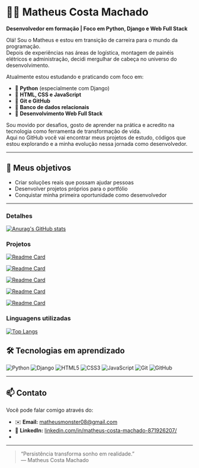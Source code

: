# 👨‍💻 Matheus Costa Machado

**Desenvolvedor em formação | Foco em Python, Django e Web Full Stack**

Olá! Sou o Matheus e estou em transição de carreira para o mundo da programação.  
Depois de experiências nas áreas de logística, montagem de painéis elétricos e administração, decidi mergulhar de cabeça no universo do desenvolvimento.

Atualmente estou estudando e praticando com foco em:

- 🔹 **Python** (especialmente com Django)
- 🔹 **HTML, CSS e JavaScript**
- 🔹 **Git e GitHub**
- 🔹 **Banco de dados relacionais**
- 🔹 **Desenvolvimento Web Full Stack**

Sou movido por desafios, gosto de aprender na prática e acredito na tecnologia como ferramenta de transformação de vida.  
Aqui no GitHub você vai encontrar meus projetos de estudo, códigos que estou explorando e a minha evolução nessa jornada como desenvolvedor.

---

## 🚀 Meus objetivos

- Criar soluções reais que possam ajudar pessoas
- Desenvolver projetos próprios para o portfólio
- Conquistar minha primeira oportunidade como desenvolvedor

---
### Detalhes

[![Anurag's GitHub stats](https://github-readme-stats.vercel.app/api?username=Matheus-C-Machado&show_icons=true&theme=dark)](https://github.com/anuraghazra/github-readme-stats)

### Projetos

[![Readme Card](https://github-readme-stats.vercel.app/api/pin/?username=Matheus-C-Machado&repo=django-site&theme=dark)](https://github.com/Matheus-C-Machado/django-site)

[![Readme Card](https://github-readme-stats.vercel.app/api/pin/?username=Matheus-C-Machado&repo=efood&theme=dark)](https://github.com/Matheus-C-Machado/efood)

[![Readme Card](https://github-readme-stats.vercel.app/api/pin/?username=Matheus-C-Machado&repo=eplay-store&theme=dark)](https://github.com/Matheus-C-Machado/eplay-store)

[![Readme Card](https://github-readme-stats.vercel.app/api/pin/?username=Matheus-C-Machado&repo=multifritas&theme=dark)](https://github.com/Matheus-C-Machado/multifritas)

[![Readme Card](https://github-readme-stats.vercel.app/api/pin/?username=Matheus-C-Machado&repo=sorteador&theme=dark)](https://github.com/Matheus-C-Machado/sorteador)

### Linguagens utilizadas

[![Top Langs](https://github-readme-stats.vercel.app/api/top-langs/?username=Matheus-C-Machado&layout=compact)](https://github.com/anuraghazra/github-readme-stats)

## 🛠️ Tecnologias em aprendizado

![Python](https://img.shields.io/badge/-Python-3776AB?style=flat&logo=python&logoColor=white)
![Django](https://img.shields.io/badge/-Django-092E20?style=flat&logo=django&logoColor=white)
![HTML5](https://img.shields.io/badge/-HTML5-E34F26?style=flat&logo=html5&logoColor=white)
![CSS3](https://img.shields.io/badge/-CSS3-1572B6?style=flat&logo=css3&logoColor=white)
![JavaScript](https://img.shields.io/badge/-JavaScript-F7DF1E?style=flat&logo=javascript&logoColor=black)
![Git](https://img.shields.io/badge/-Git-F05032?style=flat&logo=git&logoColor=white)
![GitHub](https://img.shields.io/badge/-GitHub-181717?style=flat&logo=github&logoColor=white)

---

## 📫 Contato

Você pode falar comigo através do:

- ✉️ **Email:** matheusmonster08@gmail.com  
- 💼 **LinkedIn:** [linkedin.com/in/matheus-costa-machado-871926207/](https://www.linkedin.com/in/matheus-costa-machado-871926207/)
- 
---

> “Persistência transforma sonho em realidade.”  
> — Matheus Costa Machado
